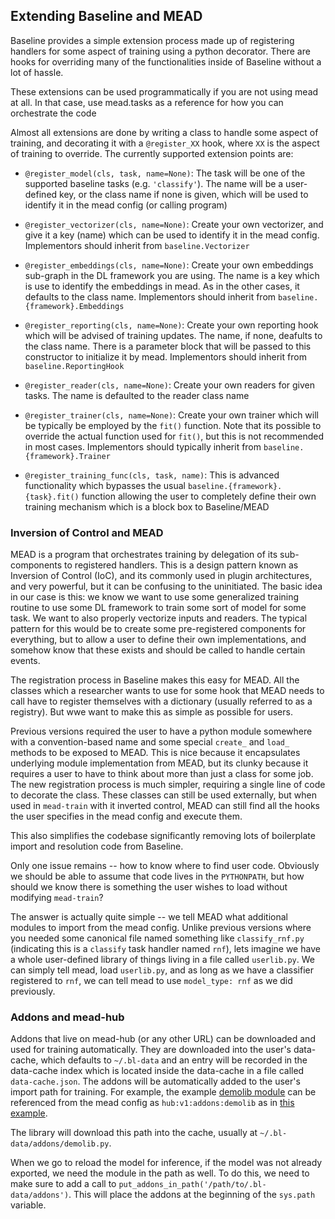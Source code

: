 ## Extending Baseline and MEAD

Baseline provides a simple extension process made up of registering handlers for some aspect of training using a python decorator.  There are hooks for overriding many of the functionalities inside of Baseline without a lot of hassle.

These extensions can be used programmatically if you are not using mead at all.  In that case, use mead.tasks as a reference for how you can orchestrate the code

Almost all extensions are done by writing a class to handle some aspect of training, and decorating it with a `@register_XX` hook, where `XX` is the aspect of training to override.  The currently supported extension points are:

- `@register_model(cls, task, name=None)`: The task will be one of the supported baseline tasks (e.g. `'classify'`).  The name will be a user-defined key, or the class name if none is given, which will be used to identify it in the mead config (or calling program)

- `@register_vectorizer(cls, name=None)`: Create your own vectorizer, and give it a key (name) which can be used to identify it in the mead config.  Implementors should inherit from `baseline.Vectorizer`

- `@register_embeddings(cls, name=None)`: Create your own embeddings sub-graph in the DL framework you are using.  The name is a key which is use to identify the embeddings in mead.  As in the other cases, it defaults to the class name.  Implementors should inherit from `baseline.{framework}.Embeddings`

- `@register_reporting(cls, name=None)`: Create your own reporting hook which will be advised of training updates. The name, if none, deafults to the class name.  There is a parameter block that will be passed to this constructor to initialize it by mead.  Implementors should inherit from `baseline.ReportingHook`

- `@register_reader(cls, name=None)`: Create your own readers for given tasks.  The name is defaulted to the reader class name

- `@register_trainer(cls, name=None)`: Create your own trainer which will be typically be employed by the `fit()` function.  Note that its possible to override the actual function used for `fit()`, but this is not recommended in most cases.  Implementors should typically inherit from `baseline.{framework}.Trainer` 

- `@register_training_func(cls, task, name)`: This is advanced functionality which bypasses the usual `baseline.{framework}.{task}.fit()` function allowing the user to completely define their own training mechanism which is a block box to Baseline/MEAD

### Inversion of Control and MEAD

MEAD is a program that orchestrates training by delegation of its sub-components to registered handlers.  This is a design pattern known as Inversion of Control (IoC), and its commonly used in plugin architectures, and very powerful, but it can be confusing to the uninitiated.  The basic idea in our case is this:  we know we want to use some generalized training routine to use some DL framework to train some sort of model for some task.  We want to also properly vectorize inputs and readers.  The typical pattern for this would be to create some pre-registered components for everything, but to allow a user to define their own implementations, and somehow know that these exists and should be called to handle certain events.

The registration process in Baseline makes this easy for MEAD.  All the classes which a researcher wants to use for some hook that MEAD needs to call have to register themselves with a dictionary (usually referred to as a registry).  But wwe want to make this as simple as possible for users.

Previous versions required the user to have a python module somewhere with a convention-based name and some special `create_` and `load_` methods to be exposed to MEAD.  This is nice because it encapsulates underlying module implementation from MEAD, but its clunky because it requires a user to have to think about more than just a class for some job.  The new registration process is much simpler, requiring a single line of code to decorate the class.  These classes can still be used externally, but when used in `mead-train` with it inverted control, MEAD can still find all the hooks the user specifies in the mead config and execute them.

This also simplifies the codebase significantly removing lots of boilerplate import and resolution code from Baseline.

Only one issue remains -- how to know where to find user code.  Obviously we should be able to assume that code lives in the `PYTHONPATH`, but how should we know there is something the user wishes to load without modifying `mead-train`?

The answer is actually quite simple -- we tell MEAD what additional modules to import from the mead config.  Unlike previous versions where you needed some canonical file named something like `classify_rnf.py` (indicating this is a `classify` task handler named `rnf`), lets imagine we have a whole user-defined library of things living in a file called `userlib.py`.  We can simply tell mead, load `userlib.py`, and as long as we have a classifier registered to `rnf`, we can tell mead to use `model_type: rnf` as we did previously.

### Addons and mead-hub

Addons that live on mead-hub (or any other URL) can be downloaded and used for training automatically.  They are downloaded
into the user's data-cache, which defaults to `~/.bl-data` and an entry will be recorded in the data-cache index which
is located inside the data-cache in a file called `data-cache.json`.  The addons will be automatically added to the user's
import path for training.  For example, the example [demolib module](https://github.com/mead-ml/hub/blob/master/v1/addons/demolib.py)
can be referenced from the mead config as `hub:v1:addons:demolib` as in [this example](../mead/config/sst2-demolib.yml).

The library will download this path into the cache, usually at `~/.bl-data/addons/demolib.py`.

When we go to reload the model for inference, if the model was not already exported, we need the module in the path as well.
To do this, we need to make sure to add a call to `put_addons_in_path('/path/to/.bl-data/addons')`.  This will
place the addons at the beginning of the `sys.path` variable.

